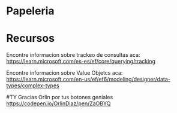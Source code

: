 # Papeleria

# Recursos

Encontre informacion sobre trackeo de consultas aca:
https://learn.microsoft.com/es-es/ef/core/querying/tracking

Encontre informacion sobre Value Objetcs aca:
https://learn.microsoft.com/en-us/ef/ef6/modeling/designer/data-types/complex-types

#TY
Gracias Orlin por tus botones geniales
https://codepen.io/OrlinDiaz/pen/ZaOBYQ
